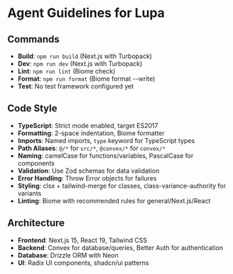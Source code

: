 # Agent Guidelines for Lupa

## Commands
- **Build**: `npm run build` (Next.js with Turbopack)
- **Dev**: `npm run dev` (Next.js with Turbopack)
- **Lint**: `npm run lint` (Biome check)
- **Format**: `npm run format` (Biome format --write)
- **Test**: No test framework configured yet

## Code Style
- **TypeScript**: Strict mode enabled, target ES2017
- **Formatting**: 2-space indentation, Biome formatter
- **Imports**: Named imports, `type` keyword for TypeScript types
- **Path Aliases**: `@/*` for `src/*`, `@convex/*` for `convex/*`
- **Naming**: camelCase for functions/variables, PascalCase for components
- **Validation**: Use Zod schemas for data validation
- **Error Handling**: Throw Error objects for failures
- **Styling**: clsx + tailwind-merge for classes, class-variance-authority for variants
- **Linting**: Biome with recommended rules for general/Next.js/React

## Architecture
- **Frontend**: Next.js 15, React 19, Tailwind CSS
- **Backend**: Convex for database/queries, Better Auth for authentication
- **Database**: Drizzle ORM with Neon
- **UI**: Radix UI components, shadcn/ui patterns